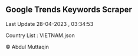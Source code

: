 

## Google Trends Keywords Scraper 
 
Last Update 28-04-2023 , 03:34:53

Country List :
VIETNAM.json



© Abdul Muttaqin 
